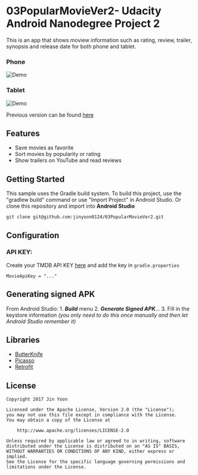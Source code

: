 # 03PopularMovieVer2- Udacity Android Nanodegree Project 2
This is an app that shows moview information such as rating, review, trailer, synopsis and release date for both phone and tablet.

### Phone
![Demo](https://cloud.githubusercontent.com/assets/17938363/22362028/64b02dfa-e414-11e6-9422-5dd594525834.gif)
### Tablet
![Demo](https://cloud.githubusercontent.com/assets/17938363/22362033/72e677b2-e414-11e6-896b-f05b28e58886.png)

Previous version can be found [here](https://github.com/jinyoon0124/02PopularMovie)

## Features
* Save movies as favorite
* Sort movies by popularity or rating 
* Show trailers on YouTube and read reviews

## Getting Started
This sample uses the Gradle build system. To build this project, use the "gradlew build" command or use "Import Project" in Android Studio. Or clone this repository and import into **Android Studio**
```
git clone git@github.com:jinyoon0124/03PopularMovieVer2.git
```

## Configuration
### API KEY:
Create your TMDB API KEY [here](https://www.themoviedb.org/documentation/api) and add the key in `gradle.properties`
```
MovieApiKey = "..."
```

## Generating signed APK
From Android Studio: 1. **_Build_** menu 2. **_Generate Signed APK_**... 3. Fill in the keystore information _(you only need to do this once manually and then let Android Studio remember it)_

## Libraries
* [ButterKnife](http://jakewharton.github.io/butterknife/)
* [Picasso](http://square.github.io/picasso/)
* [Retrofit](https://square.github.io/retrofit/)

## License
```
Copyright 2017 Jin Yoon

Licensed under the Apache License, Version 2.0 (the "License");
you may not use this file except in compliance with the License.
You may obtain a copy of the License at

    http://www.apache.org/licenses/LICENSE-2.0

Unless required by applicable law or agreed to in writing, software
distributed under the License is distributed on an "AS IS" BASIS,
WITHOUT WARRANTIES OR CONDITIONS OF ANY KIND, either express or implied.
See the License for the specific language governing permissions and
limitations under the License.
```

